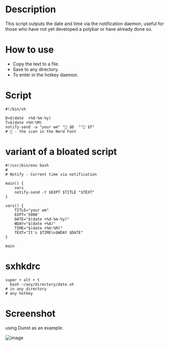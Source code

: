 # Description
This script outputs the date and time via the notification daemon, useful for those who have not yet developed a polybar or have already done so.
# How to use
* Сopy the text to a file.
* Save to any directory.
* To enter in the hotkey daemon.
# Script
```
#!/bin/sh

D=$(date  +%d-%m-%y)
T=$(date +%H:%M)
notify-send -a "your wm" " $D  "" $T"
#  - the icon in the Nerd Font
```
# variant of a bloated script
```
#!/usr/bin/env bash
#
# Notify - Current time via notification

main() {
    vars
    notify-send -t $EXPT $TITLE "$TEXT"
}

vars() {
    TITLE="your wm"
    EXPT='5000'
    DATE="$(date +%d-%m-%y)"
    WDAY="$(date +%A)"
    TIME="$(date +%H:%M)"
    TEXT="It's $TIME\n$WDAY $DATE"
}

main
```
# sxhkdrc
```
super + alt + t
  bash ~/any/directory/date.sh
# in any directory
# any hotkey
```
# Screenshot
using Dunst as an example.


![image](https://github.com/FarParticul/NotifyDate-for-wm/assets/157636018/b7e73ef5-1b12-47e9-af64-2b5305f7ae12)

